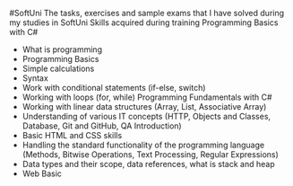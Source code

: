 #SoftUni
The tasks, exercises and sample exams that I have solved during my studies in SoftUni
Skills acquired during training
Programming Basics with C#
 - What is programming
 - Programming Basics 
 - Simple calculations
 - Syntax
 - Work with conditional statements (if-else, switch)
 - Working with loops (for, while)
Programming Fundamentals with C#
 - Working with linear data structures (Array, List, Associative Array)
 - Understanding of various IT concepts (HTTP, Objects and Classes, Database, Git and GitHub, QA Introduction)
 - Basic HTML and CSS skills
 - Handling the standard functionality of the programming language (Methods, Bitwise Operations, Text Processing, Regular Expressions)
 - Data types and their scope, data references, what is stack and heap
 - Web Basic
